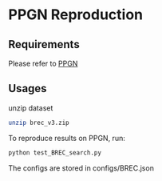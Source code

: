 # PPGN Reproduction

## Requirements

Please refer to [PPGN](https://github.com/hadarser/ProvablyPowerfulGraphNetworks_torch)

## Usages

unzip dataset

```bash
unzip brec_v3.zip
```

To reproduce results on PPGN, run:

```bash
python test_BREC_search.py
```

The configs are stored in configs/BREC.json
